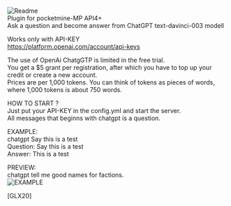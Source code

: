 ![Readme](https://user-images.githubusercontent.com/79281788/230729315-414e95a9-9d1e-4df9-adbc-40a72cf16a20.png)<br>
Plugin for pocketmine-MP API4+<br>
Ask a question and become answer from ChatGPT text-davinci-003 modell<br>

Works only with API-KEY<br>
https://platform.openai.com/account/api-keys<br>

The use of OpenAi ChatgGTP is limited in the free trial.<br>
You get a $5 grant per registration, after which you have to top up your credit or create a new account.<br>
Prices are per 1,000 tokens. You can think of tokens as pieces of words, where 1,000 tokens is about 750 words.<br>

HOW TO START ?<br>
Just put your API-KEY in the config.yml and start the server.<br>
All messages that beginns with chatgpt is a question.


EXAMPLE:<br>
chatgpt Say this is a test<br>
Question: Say this is a test<br>
Answer: This is a test<br>


PREVIEW:<br>
chatgpt tell me good names for factions.<br>
![EXAMPLE](https://user-images.githubusercontent.com/79281788/229948384-927f6786-4f90-4869-8e6c-7a7b570a960e.png)<br>


[GLX20]
